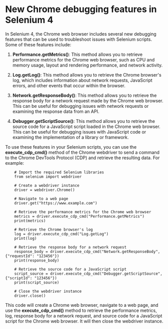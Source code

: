 # New Chrome debugging features in Selenium 4

In Selenium 4, the Chrome web browser includes several new debugging features that can be used to troubleshoot issues with Selenium scripts. Some of these features include:

1. __Performance.getMetrics()__: This method allows you to retrieve performance metrics for the Chrome web browser, such as CPU and memory usage, layout and rendering performance, and network activity.

2. __Log.getLog()__: This method allows you to retrieve the Chrome browser's log, which includes information about network requests, JavaScript errors, and other events that occur within the browser.

3. __Network.getResponseBody()__: This method allows you to retrieve the response body for a network request made by the Chrome web browser. This can be useful for debugging issues with network requests or examining the response data from an API.

4. __Debugger.getScriptSource()__: This method allows you to retrieve the source code for a JavaScript script loaded in the Chrome web browser. This can be useful for debugging issues with JavaScript code or examining the implementation of a library or framework.

To use these features in your Selenium scripts, you can use the __execute_cdp_cmd()__ method of the Chrome webdriver to send a command to the Chrome DevTools Protocol (CDP) and retrieve the resulting data. For example:

        # Import the required Selenium libraries
        from selenium import webdriver

        # Create a webdriver instance
        driver = webdriver.Chrome()

        # Navigate to a web page
        driver.get("https://www.example.com")

        # Retrieve the performance metrics for the Chrome web browser
        metrics = driver.execute_cdp_cmd("Performance.getMetrics")
        print(metrics)

        # Retrieve the Chrome browser's log
        log = driver.execute_cdp_cmd("Log.getLog")
        print(log)

        # Retrieve the response body for a network request
        response_body = driver.execute_cdp_cmd("Network.getResponseBody", {"requestId": "123456"})
        print(response_body)

        # Retrieve the source code for a JavaScript script
        script_source = driver.execute_cdp_cmd("Debugger.getScriptSource", {"scriptId": "123456"})
        print(script_source)

        # Close the webdriver instance
        driver.close()

This code will create a Chrome web browser, navigate to a web page, and use the __execute_cdp_cmd()__ method to retrieve the performance metrics, log, response body for a network request, and source code for a JavaScript script for the Chrome web browser. It will then close the webdriver instance.


